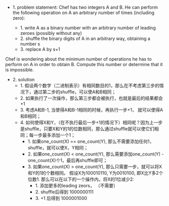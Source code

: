 * 1\. problem statement:
Chef has two integers A and B. He can perform the following operation on A an arbitrary number of times (including zero):

  * 1\. write A as a binary number with an arbitrary number of leading zeroes (possibly without any)
  * 2\. shuffle the binary digits of A in an arbitrary way, obtaining a number s
  * 3\. replace A by s+1

Chef is wondering about the minimum number of operations he has to perform on A in order to obtain B. Compute this number or determine that it is impossible.

* 2\. solution
  * 1\. 假设两个数字（二进制表示）有相同数目的1，那么在不考虑第三步的情况下，通过第二步的shuffle，可以使A和B相同；
  * 2\. 如果执行了一次操作，那么第三步都会被执行，也就是最后的结果都会+1
  * 3\. 考虑A和B-1, 当使得A和B-1相同的时候，再执行一步+1， 就可以使得A和B相同；
  * 4\. 如何使得X和Y，（在不执行最后一步+1的情况下）相同呢？因为上一步是shuffle，只要X和Y的1的位数相同，那么通过shuffle就可以使它们相同；每一步最多添加一个1；
    * 1\. 如果one_count(X) == one_count(Y), 那么不需要添加任何1，shuffle，就可以使X，Y相同；
    * 2\. 如果one_count(X) < one_count(Y), 那么需要添加one_count(Y) - one_count(X)个1，最后再shuffle即可；
    * 3\. 如果one_count(X) > one_count(Y), 那么只需要一步，就可以将X和Y的1的个数相同。 假设X为100010110, Y为0010100, 即X比Y多2个位数1. 那么可以在以下的一个操作内，将X的1位减少2:
      * 1\. 添加更多的leading zeors， （不需要）
      * 2\. shuffle后得到 1000000111
      * 3\. +1 后得到 1000001000

